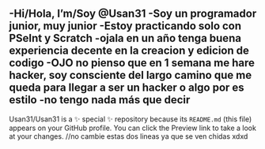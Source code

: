 -Hi/Hola, I’m/Soy @Usan31
-Soy un programador junior, muy junior 
-Estoy practicando solo con PSeInt y Scratch
-ojala en un año tenga buena experiencia decente en la creacion y edicion de codigo
-OJO no pienso que en 1 semana me hare hacker, soy consciente del largo camino que me queda para llegar a ser un hacker o algo por es estilo
-no tengo nada más que decir 
-

Usan31/Usan31 is a ✨ special ✨ repository because its `README.md` (this file) appears on your GitHub profile.
You can click the Preview link to take a look at your changes.
//no cambie estas dos lineas ya que se ven chidas xdxd

